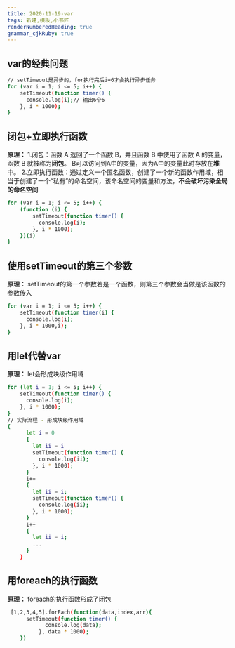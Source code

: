 ```yaml
---
title: 2020-11-19-var
tags: 新建,模板,小书匠
renderNumberedHeading: true
grammar_cjkRuby: true
---
```

## var的经典问题
```bash
// setTimeout是异步的，for执行完后i=6才会执行异步任务
for (var i = 1; i <= 5; i++) {
    setTimeout(function timer() {
      console.log(i);// 输出6个6
    }, i * 1000);
}
```
## 闭包+立即执行函数
**原理：**
1.闭包：函数 A 返回了一个函数 B，并且函数 B 中使用了函数 A 的变量，函数 B 就被称为**闭包**。
B可以访问到A中的变量，因为A中的变量此时存放在**堆**中。
2.立即执行函数：通过定义一个匿名函数，创建了一个新的函数作用域，相当于创建了一个“私有”的命名空间，该命名空间的变量和方法，**不会破坏污染全局的命名空间**
```bash
for (var i = 1; i <= 5; i++) {
    (function (i) {
        setTimeout(function timer() {
          console.log(i);
        }, i * 1000);
    })(i)
}
```

## 使用setTimeout的第三个参数
**原理：**
setTimeout的第一个参数若是一个函数，则第三个参数会当做是该函数的参数传入
```bash
for (var i = 1; i <= 5; i++) {
    setTimeout(function timer(i) {
      console.log(i);
    }, i * 1000,i);
}
```

## 用let代替var
**原理：**
let会形成块级作用域
```bash
for (let i = 1; i <= 5; i++) {
    setTimeout(function timer() {
      console.log(i);
    }, i * 1000);
}
// 实际流程 - 形成块级作用域
{
      let i = 0
      {
        let ii = i
        setTimeout(function timer() {
          console.log(ii);
        }, i * 1000);
      }
      i++
      {
        let ii = i;
        setTimeout(function timer() {
          console.log(ii);
        }, i * 1000);
      }
      i++
      {
        let ii = i;
        ...
      }
    }
```

## 用foreach的执行函数
**原理：**
foreach的执行函数形成了闭包
```bash
 [1,2,3,4,5].forEach(function(data,index,arr){
      setTimeout(function timer() {
            console.log(data);
          }, data * 1000);
    })
```